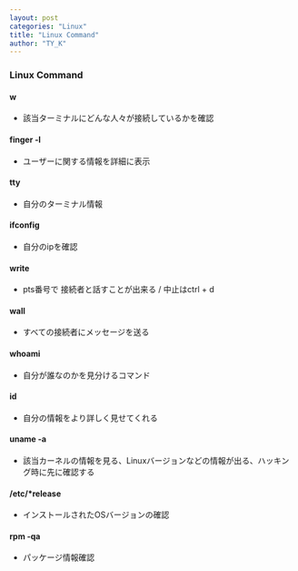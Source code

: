 ```yaml
---
layout: post
categories: "Linux"
title: "Linux Command"
author: "TY_K"
---
```


### Linux Command

#### w 
* 該当ターミナルにどんな人々が接続しているかを確認

#### finger -l 
* ユーザーに関する情報を詳細に表示

#### tty
* 自分のターミナル情報

#### ifconfig
* 自分のipを確認

#### write
* pts番号で 接続者と話すことが出来る / 中止はctrl + d

#### wall
* すべての接続者にメッセージを送る

#### whoami
* 自分が誰なのかを見分けるコマンド

#### id
* 自分の情報をより詳しく見せてくれる

#### uname -a
* 該当カーネルの情報を見る、Linuxバージョンなどの情報が出る、ハッキング時に先に確認する

#### /etc/*release
* インストールされたOSバージョンの確認

#### rpm -qa
* パッケージ情報確認